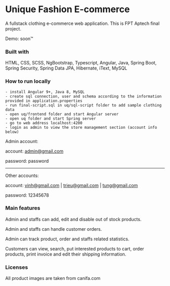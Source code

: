 # Unique Fashion E-commerce

A fullstack clothing e-commerce web application. This is FPT Aptech final project.

Demo: soon™

### Built with
HTML, CSS, SCSS, NgBootstrap, Typescript, Angular, Java, Spring Boot, Spring Security, Spring Data JPA, Hibernate, iText, MySQL

### How to run locally

    - install Angular 9+, Java 8, MySQL
    - create sql connection, user and schema according to the information provided in application.properties
    - run final-script.sql in uq/sql-script folder to add sample clothing data
    - open uq/frontend folder and start Angular server
    - open uq folder and start Spring server
    - go to web address localhost:4200 
    - login as admin to view the store management section (account info below)

Admin account:

account: admin@gmail.com

password: password

---

Other accounts:

account: vinh@gmail.com | trieu@gmail.com | tung@gmail.com

password: 12345678

### Main features

Admin and staffs can add, edit and disable out of stock products.

Admin and staffs can handle customer orders.

Admin can track product, order and staffs related statistics.

Customers can view, search, put interested products to cart, order products, print invoice and edit their shipping information.

### Licenses
All product images are taken from canifa.com
